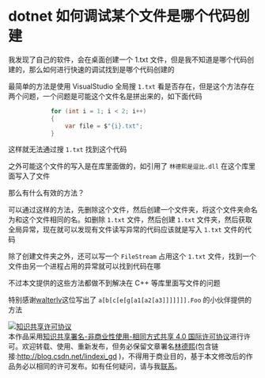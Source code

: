 # dotnet 如何调试某个文件是哪个代码创建

我发现了自己的软件，会在桌面创建一个 1.txt 文件，但是我不知道是哪个代码创建的，那么如何进行快速的调试找到是哪个代码创建的

<!--more-->

最简单的方法是使用 VisualStudio 全局搜 `1.txt` 看是否存在，但是这个方法存在两个问题，一个问题是可能这个文件名是拼出来的，如下面代码

```csharp
            for (int i = 1; i < 2; i++)
            {
                var file = $"{i}.txt";
            }
```

这样就无法通过搜 `1.txt` 找到这个代码

之外可能这个文件的写入是在库里面做的，如引用了 `林德熙是逗比.dll` 在这个库里面写入了文件

那么有什么有效的方法？

可以通过这样的方法，先删除这个文件，然后创建一个文件夹，将这个文件夹命名为和这个文件相同的名。如删除 `1.txt` 文件，然后创建 `1.txt` 文件夹，然后获取全局异常，现在就可以发现有文件读写异常的代码应该就是写入 `1.txt` 文件的代码

除了创建文件夹之外，还可以写一个 `FileStream` 占用这个 `1.txt` 文件，找到一个文件由另一个进程占用的异常就可以找到代码在哪

不过本文提供的这些方法都做不到解决在 C++ 等库里面写文件的问题

特别感谢[walterlv](https://blog.walterlv.com/ )这位写出了 `a[b[c[e[g[a1[a2[a3]]]]]]].Foo` 的小伙伴提供的方法

<a rel="license" href="http://creativecommons.org/licenses/by-nc-sa/4.0/"><img alt="知识共享许可协议" style="border-width:0" src="https://i.creativecommons.org/l/by-nc-sa/4.0/88x31.png" /></a><br />本作品采用<a rel="license" href="http://creativecommons.org/licenses/by-nc-sa/4.0/">知识共享署名-非商业性使用-相同方式共享 4.0 国际许可协议</a>进行许可。欢迎转载、使用、重新发布，但务必保留文章署名[林德熙](http://blog.csdn.net/lindexi_gd)(包含链接:http://blog.csdn.net/lindexi_gd )，不得用于商业目的，基于本文修改后的作品务必以相同的许可发布。如有任何疑问，请与我[联系](mailto:lindexi_gd@163.com)。
